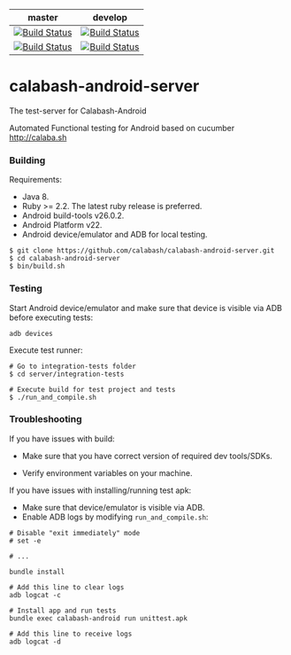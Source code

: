 | master  | develop |
|---------|---------|
|[![Build Status](http://calabash-ci.xyz:8081/job/Calabash%20android%20server%20master/badge/icon)](http://calabash-ci.xyz:8081/job/Calabash%20android%20server%20master/) | [![Build Status](http://calabash-ci.xyz:8081/job/Calabash%20android%20server%20develop/badge/icon)](http://calabash-ci.xyz:8081/job/Calabash%20android%20server%20develop/)
|[![Build Status](https://travis-ci.org/calabash/calabash-android-server.svg?branch=master)](https://travis-ci.org/calabash/calabash-android-server) | [![Build Status](https://travis-ci.org/calabash/calabash-android-server.svg?branch=develop)](https://travis-ci.org/calabash/calabash-android-server)

# calabash-android-server
The test-server for Calabash-Android

Automated Functional testing for Android based on cucumber http://calaba.sh 

### Building

Requirements:

- Java 8.
- Ruby >= 2.2. The latest ruby release is preferred.
- Android build-tools v26.0.2.
- Android Platform v22.
- Android device/emulator and ADB for local testing.

```
$ git clone https://github.com/calabash/calabash-android-server.git
$ cd calabash-android-server
$ bin/build.sh
```

### Testing

Start Android device/emulator and make sure that device is visible via ADB before executing tests: 

```
adb devices
```

Execute test runner:

```
# Go to integration-tests folder
$ cd server/integration-tests

# Execute build for test project and tests
$ ./run_and_compile.sh
```

### Troubleshooting

If you have issues with build:
- Make sure that you have correct version of required dev tools/SDKs.

- Verify environment variables on your machine.

If you have issues with installing/running test apk:
- Make sure that device/emulator is visible via ADB.
- Enable ADB logs by modifying `run_and_compile.sh`:
```
# Disable "exit immediately" mode
# set -e

# ...

bundle install

# Add this line to clear logs
adb logcat -c

# Install app and run tests
bundle exec calabash-android run unittest.apk

# Add this line to receive logs
adb logcat -d
```
